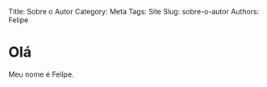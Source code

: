 Title: Sobre o Autor
Category: Meta
Tags: Site
Slug: sobre-o-autor
Authors: Felipe

# Olá

Meu nome é Felipe.